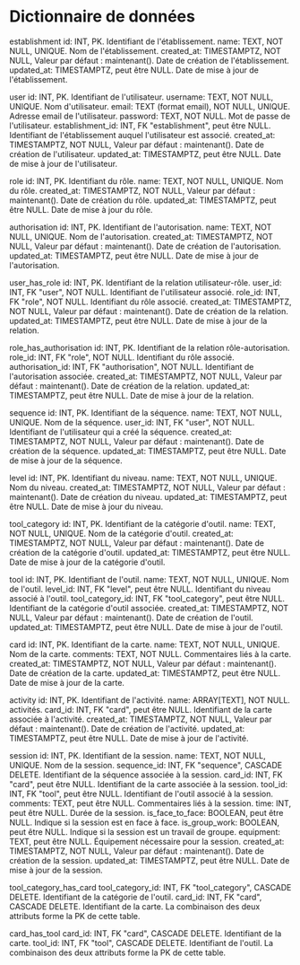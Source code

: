 # Dictionnaire de données

establishment
    id: INT, PK. Identifiant de l'établissement.
    name: TEXT, NOT NULL, UNIQUE. Nom de l'établissement.
    created_at: TIMESTAMPTZ, NOT NULL, Valeur par défaut : maintenant(). Date de création de l'établissement.
    updated_at: TIMESTAMPTZ, peut être NULL. Date de mise à jour de l'établissement.

user
    id: INT, PK. Identifiant de l'utilisateur.
    username: TEXT, NOT NULL, UNIQUE. Nom d'utilisateur.
    email: TEXT (format email), NOT NULL, UNIQUE. Adresse email de l'utilisateur.
    password: TEXT, NOT NULL. Mot de passe de l'utilisateur.
    establishment_id: INT, FK "establishment", peut être NULL. Identifiant de l'établissement auquel l'utilisateur est associé.
    created_at: TIMESTAMPTZ, NOT NULL, Valeur par défaut : maintenant(). Date de création de l'utilisateur.
    updated_at: TIMESTAMPTZ, peut être NULL. Date de mise à jour de l'utilisateur.

role
    id: INT, PK. Identifiant du rôle.
    name: TEXT, NOT NULL, UNIQUE. Nom du rôle.
    created_at: TIMESTAMPTZ, NOT NULL, Valeur par défaut : maintenant(). Date de création du rôle.
    updated_at: TIMESTAMPTZ, peut être NULL. Date de mise à jour du rôle.

authorisation
    id: INT, PK. Identifiant de l'autorisation.
    name: TEXT, NOT NULL, UNIQUE. Nom de l'autorisation.
    created_at: TIMESTAMPTZ, NOT NULL, Valeur par défaut : maintenant(). Date de création de l'autorisation.
    updated_at: TIMESTAMPTZ, peut être NULL. Date de mise à jour de l'autorisation.

user_has_role
    id: INT, PK. Identifiant de la relation utilisateur-rôle.
    user_id: INT, FK "user", NOT NULL. Identifiant de l'utilisateur associé.
    role_id: INT, FK "role", NOT NULL. Identifiant du rôle associé.
    created_at: TIMESTAMPTZ, NOT NULL, Valeur par défaut : maintenant(). Date de création de la relation.
    updated_at: TIMESTAMPTZ, peut être NULL. Date de mise à jour de la relation.

role_has_authorisation
    id: INT, PK. Identifiant de la relation rôle-autorisation.
    role_id: INT, FK "role", NOT NULL. Identifiant du rôle associé.
    authorisation_id: INT, FK "authorisation", NOT NULL. Identifiant de l'autorisation associée.
    created_at: TIMESTAMPTZ, NOT NULL, Valeur par défaut : maintenant(). Date de création de la relation.
    updated_at: TIMESTAMPTZ, peut être NULL. Date de mise à jour de la relation.

sequence
    id: INT, PK. Identifiant de la séquence.
    name: TEXT, NOT NULL, UNIQUE. Nom de la séquence.
    user_id: INT, FK "user", NOT NULL. Identifiant de l'utilisateur qui a créé la séquence.
    created_at: TIMESTAMPTZ, NOT NULL, Valeur par défaut : maintenant(). Date de création de la séquence.
    updated_at: TIMESTAMPTZ, peut être NULL. Date de mise à jour de la séquence.

level
    id: INT, PK. Identifiant du niveau.
    name: TEXT, NOT NULL, UNIQUE. Nom du niveau.
    created_at: TIMESTAMPTZ, NOT NULL, Valeur par défaut : maintenant(). Date de création du niveau.
    updated_at: TIMESTAMPTZ, peut être NULL. Date de mise à jour du niveau.

tool_category
    id: INT, PK. Identifiant de la catégorie d'outil.
    name: TEXT, NOT NULL, UNIQUE. Nom de la catégorie d'outil.
    created_at: TIMESTAMPTZ, NOT NULL, Valeur par défaut : maintenant(). Date de création de la catégorie d'outil.
    updated_at: TIMESTAMPTZ, peut être NULL. Date de mise à jour de la catégorie d'outil.

tool
    id: INT, PK. Identifiant de l'outil.
    name: TEXT, NOT NULL, UNIQUE. Nom de l'outil.
    level_id: INT, FK "level", peut être NULL. Identifiant du niveau associé à l'outil.
    tool_category_id: INT, FK "tool_category", peut être NULL. Identifiant de la catégorie d'outil associée.
    created_at: TIMESTAMPTZ, NOT NULL, Valeur par défaut : maintenant(). Date de création de l'outil.
    updated_at: TIMESTAMPTZ, peut être NULL. Date de mise à jour de l'outil.

card
    id: INT, PK. Identifiant de la carte.
    name: TEXT, NOT NULL, UNIQUE. Nom de la carte.
    comments: TEXT, NOT NULL. Commentaires liés à la carte.
    created_at: TIMESTAMPTZ, NOT NULL, Valeur par défaut : maintenant(). Date de création de la carte.
    updated_at: TIMESTAMPTZ, peut être NULL. Date de mise à jour de la carte.

activity
    id: INT, PK. Identifiant de l'activité.
    name: ARRAY[TEXT], NOT NULL. activités.
    card_id: INT, FK "card", peut être NULL. Identifiant de la carte associée à l'activité.
    created_at: TIMESTAMPTZ, NOT NULL, Valeur par défaut : maintenant(). Date de création de l'activité.
    updated_at: TIMESTAMPTZ, peut être NULL. Date de mise à jour de l'activité.

session
    id: INT, PK. Identifiant de la session.
    name: TEXT, NOT NULL, UNIQUE. Nom de la session.
    sequence_id: INT, FK "sequence", CASCADE DELETE. Identifiant de la séquence associée à la session.
    card_id: INT, FK "card", peut être NULL. Identifiant de la carte associée à la session.
    tool_id: INT, FK "tool", peut être NULL. Identifiant de l'outil associé à la session.
    comments: TEXT, peut être NULL. Commentaires liés à la session.
    time: INT, peut être NULL. Durée de la session.
    is_face_to_face: BOOLEAN, peut être NULL. Indique si la session est en face à face.
    is_group_work: BOOLEAN, peut être NULL. Indique si la session est un travail de groupe.
    equipment: TEXT, peut être NULL. Équipement nécessaire pour la session.
    created_at: TIMESTAMPTZ, NOT NULL, Valeur par défaut : maintenant(). Date de création de la session.
    updated_at: TIMESTAMPTZ, peut être NULL. Date de mise à jour de la session.

tool_category_has_card
    tool_category_id: INT, FK "tool_category", CASCADE DELETE. Identifiant de la catégorie de l'outil.
    card_id: INT, FK "card", CASCADE DELETE. Identifiant de la carte. La combinaison des deux attributs forme la PK de cette table.

card_has_tool
    card_id: INT, FK "card", CASCADE DELETE. Identifiant de la carte.
    tool_id: INT, FK "tool", CASCADE DELETE. Identifiant de l'outil. La combinaison des deux attributs forme la PK de cette table.
